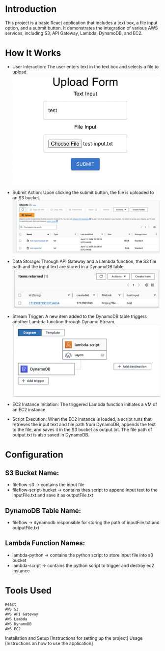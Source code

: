 # Introduction
  This project is a basic React application that includes a text box, a file input option, and a submit button. It demonstrates the integration of various AWS services, including S3, API Gateway, Lambda, DynamoDB, and EC2.
# How It Works
 - User Interaction: The user enters text in the text box and selects a file to upload.
 ![Alt text](image.png)

 - Submit Action: Upon clicking the submit button, the file is uploaded to an S3 bucket.
![Alt text](<Screenshot 2024-04-12 at 2.36.19 AM.png>)

 - Data Storage: Through API Gateway and a Lambda function, the S3 file path and the input text are stored in a DynamoDB table.
![Alt text](<Screenshot 2024-04-12 at 2.39.58 AM.png>)
 -  Stream Trigger: A new item added to the DynamoDB table triggers another Lambda function through Dynamo Stream.
![Alt text](<Screenshot 2024-04-12 at 2.41.04 AM.png>)
 -  EC2 Instance Initiation: The triggered Lambda function initiates a VM of an EC2 instance.

 -  Script Execution: When the EC2 instance is loaded, a script runs that retrieves the input text and file path from DynamoDB, appends the text to the file, and saves it in the S3 bucket as output.txt. The file path of output.txt is also saved in DynamoDB.

# Configuration
## S3 Bucket Name: 
   - fileflow-s3 -> contains the input file
   - fileflow-script-bucket -> contains thes script to append input text to the inputFile.txt and save it as outputFile.txt

## DynamoDB Table Name: 
   - fileflow -> dynamodb responsible for storing the path of inputFile.txt and outputFile.txt
## Lambda Function Names: 
   - lambda-python -> contains the python script to store input file into s3 bucket
   - lambda-script -> contains the python script to trigger and destroy ec2 instance 

# Tools Used
    React
    AWS S3
    AWS API Gateway
    AWS Lambda
    AWS DynamoDB
    AWS EC2


Installation and Setup
[Instructions for setting up the project]
Usage
[Instructions on how to use the application]
